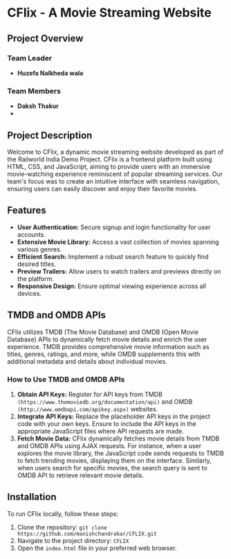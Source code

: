 # CFlix - A Movie Streaming Website

## Project Overview

### Team Leader
- **Huzefa Nalkheda wala**

### Team Members
- **Daksh Thakur**
- 
## Project Description

Welcome to CFlix, a dynamic movie streaming website developed as part of the Railworld India Demo Project. CFlix is a frontend platform built using HTML, CSS, and JavaScript, aiming to provide users with an immersive movie-watching experience reminiscent of popular streaming services. Our team's focus was to create an intuitive interface with seamless navigation, ensuring users can easily discover and enjoy their favorite movies.

## Features

- **User Authentication:** Secure signup and login functionality for user accounts.
- **Extensive Movie Library:** Access a vast collection of movies spanning various genres.
- **Efficient Search:** Implement a robust search feature to quickly find desired titles.
- **Preview Trailers:** Allow users to watch trailers and previews directly on the platform.
- **Responsive Design:** Ensure optimal viewing experience across all devices.

## TMDB and OMDB APIs

CFlix utilizes TMDB (The Movie Database) and OMDB (Open Movie Database) APIs to dynamically fetch movie details and enrich the user experience. TMDB provides comprehensive movie information such as titles, genres, ratings, and more, while OMDB supplements this with additional metadata and details about individual movies.

### How to Use TMDB and OMDB APIs

1. **Obtain API Keys:** Register for API keys from TMDB `(https://www.themoviedb.org/documentation/api)` and OMDB `(http://www.omdbapi.com/apikey.aspx)` websites.
2. **Integrate API Keys:** Replace the placeholder API keys in the project code with your own keys. Ensure to include the API keys in the appropriate JavaScript files where API requests are made.
3. **Fetch Movie Data:** CFlix dynamically fetches movie details from TMDB and OMDB APIs using AJAX requests. For instance, when a user explores the movie library, the JavaScript code sends requests to TMDB to fetch trending movies, displaying them on the interface. Similarly, when users search for specific movies, the search query is sent to OMDB API to retrieve relevant movie details.

## Installation

To run CFlix locally, follow these steps:

1. Clone the repository: `git clone https://github.com/manishchandrakar/CFLIX.git`
2. Navigate to the project directory: `CFLIX`
3. Open the `index.html` file in your preferred web browser.
